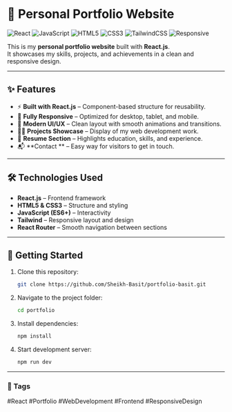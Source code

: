 # 🚀 Personal Portfolio Website  

![React](https://img.shields.io/badge/React-61DAFB?style=for-the-badge&logo=react&logoColor=black)
![JavaScript](https://img.shields.io/badge/JavaScript-F7DF1E?style=for-the-badge&logo=javascript&logoColor=black)
![HTML5](https://img.shields.io/badge/HTML5-E34F26?style=for-the-badge&logo=html5&logoColor=white)
![CSS3](https://img.shields.io/badge/CSS3-1572B6?style=for-the-badge&logo=css3&logoColor=white)
![TailwindCSS](https://img.shields.io/badge/Tailwind_CSS-38B2AC?style=for-the-badge&logo=tailwind-css&logoColor=white)
![Responsive](https://img.shields.io/badge/Responsive-Design-success?style=for-the-badge)



This is my **personal portfolio website** built with **React.js**.  
It showcases my skills, projects, and achievements in a clean and responsive design.  

---

## ✨ Features
- ⚡ **Built with React.js** – Component-based structure for reusability.  
- 📱 **Fully Responsive** – Optimized for desktop, tablet, and mobile.  
- 🎨 **Modern UI/UX** – Clean layout with smooth animations and transitions.  
- 🧑‍💻 **Projects Showcase** – Display of my web development work.  
- 📄 **Resume Section** – Highlights education, skills, and experience.  
- 📬 **Contact ** – Easy way for visitors to get in touch.  

---

## 🛠️ Technologies Used
- **React.js** – Frontend framework  
- **HTML5 & CSS3** – Structure and styling  
- **JavaScript (ES6+)** – Interactivity  
- **Tailwind** – Responsive layout and design  
- **React Router** – Smooth navigation between sections  

---

## 🚀 Getting Started
1. Clone this repository:
   ```bash
   git clone https://github.com/Sheikh-Basit/portfolio-basit.git

2. Navigate to the project folder:
   ```bash
   cd portfolio

2. Install dependencies:
   ```bash
   npm install

2. Start development server:
   ```bash
   npm run dev

---
### 🔖 Tags
#React #Portfolio #WebDevelopment #Frontend #ResponsiveDesign


